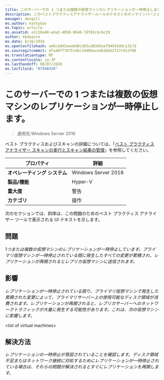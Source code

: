 ```yaml
---
title: このサーバーでの 1 つまたは複数の仮想マシンのレプリケーションが一時停止します。
description: このベストプラクティスアナライザールールのテキストのオンラインバージョン。
manager: dongill
ms.author: kathydav
ms.topic: article
ms.assetid: e1119a40-eda3-4058-8648-7df81cbc6c29
author: kbdazure
ms.date: 8/16/2016
ms.openlocfilehash: a40c4d45eea6d0c363cd03d5eef94543ddc1317d
ms.sourcegitcommit: dfa48f77b751dbc34409aced628eb2f17c912f08
ms.translationtype: MT
ms.contentlocale: ja-JP
ms.lasthandoff: 08/07/2020
ms.locfileid: "87948430"
---
```

# <a name="replication-is-paused-for-one-or-more-virtual-machines-on-this-server"></a>このサーバーでの 1 つまたは複数の仮想マシンのレプリケーションが一時停止します。

>適用先:Windows Server 2016

ベスト プラクティスおよびスキャンの詳細については、「[ベスト プラクティス アナライザー スキャンの実行とスキャン結果の管理](https://go.microsoft.com/fwlink/p/?LinkID=223177)」を参照してください。

|プロパティ|詳細|
|-|-|
|**オペレーティング システム**|Windows Server 2016|
|**製品/機能**|Hyper-V|
|**重大度**|警告|
|**カテゴリ**|操作|

次のセクションでは、斜体は、この問題のためのベスト プラクティス アナライザー ツールで表示される UI テキストを示します。

## <a name="issue"></a>問題
*1つまたは複数の仮想マシンのレプリケーションが一時停止しています。プライマリ仮想マシンが一時停止されている間に発生したすべての変更が累積され、レプリケーションが再開されるとレプリカ仮想マシンに送信されます。*

## <a name="impact"></a>影響
*レプリケーションが一時停止されている限り、プライマリ仮想マシンで発生した累積された変更によって、プライマリサーバー上の使用可能なディスク領域が消費されます。レプリケーションが再開されると、レプリカサーバーへのネットワークトラフィックが大量に発生する可能性があります。これは、次の仮想マシンに影響します。*

\<list of virtual machines>

## <a name="resolution"></a>解決方法
*レプリケーションの一時停止が意図されていることを確認します。ディスク領域不足またはネットワーク接続に対処するためにレプリケーションが一時停止されている場合は、それらの問題が解決されるとすぐにレプリケーションを再開します。*



